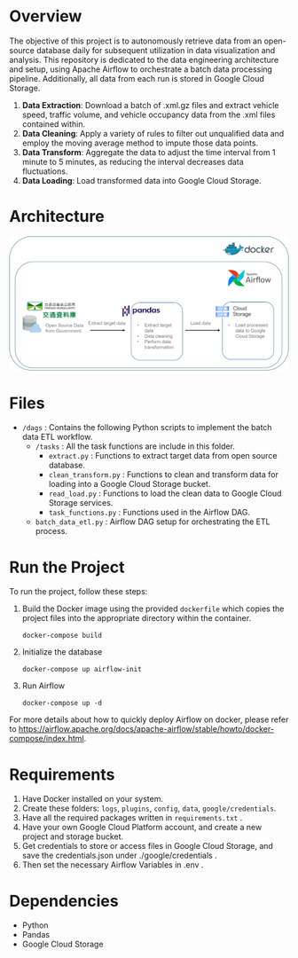 # Overview

The objective of this project is to autonomously retrieve data from an open-source database daily for subsequent utilization in data visualization and analysis. This repository is dedicated to the data engineering architecture and setup, using Apache Airflow to orchestrate a batch data processing pipeline. Additionally, all data from each run is stored in Google Cloud Storage.

1. **Data Extraction**: Download a batch of .xml.gz files and extract vehicle speed, traffic volume, and vehicle occupancy data from the .xml files contained within.
2. **Data Cleaning**: Apply a variety of rules to filter out unqualified data and employ the moving average method to impute those data points.
3. **Data Transform**: Aggregate the data to adjust the time interval from 1 minute to 5 minutes, as reducing the interval decreases data fluctuations.
4. **Data Loading**: Load transformed data into Google Cloud Storage.

# Architecture

![architecture.png](/assets/architecture.png)
# Files

- `/dags` : Contains the following Python scripts to implement the batch data ETL workflow.
    - `/tasks` : All the task functions are include in this folder.
        - `extract.py` : Functions to extract target data from open source database.
        - `clean_transform.py` : Functions to clean and transform data for loading into a Google Cloud Storage bucket.
        - `read_load.py` : Functions to load the clean data to Google Cloud Storage services.
        - `task_functions.py` : Functions used in the Airflow DAG.
    - `batch_data_etl.py` : Airflow DAG setup for orchestrating the ETL process.

# Run the Project

To run the project, follow these steps:

1. Build the Docker image using the provided `dockerfile` which copies the project files into the appropriate directory within the container.
    
    ```
    docker-compose build
    ```
    
2. Initialize the database
    
    ```
    docker-compose up airflow-init
    ```
    
3. Run Airflow
    
    ```
    docker-compose up -d
    ```

For more details about how to quickly deploy Airflow on docker, please refer to https://airflow.apache.org/docs/apache-airflow/stable/howto/docker-compose/index.html.
# Requirements

1. Have Docker installed on your system.
2. Create these folders: `logs`, `plugins`, `config`, `data`, `google/credentials`.
3. Have all the required packages written in `requirements.txt` .
4. Have your own Google Cloud Platform account, and create a new project and storage bucket.
5. Get credentials to store or access files in Google Cloud Storage, and save the credentials.json under ./google/credentials .
6. Then set the necessary Airflow Variables in .env .

# Dependencies

- Python
- Pandas
- Google Cloud Storage

